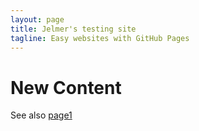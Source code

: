 ```yaml
---
layout: page
title: Jelmer's testing site
tagline: Easy websites with GitHub Pages
---
```


# New Content
See also [page1](pages/page1.html)

